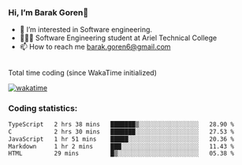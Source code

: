###  Hi, I’m Barak Goren👋
- 👀 I’m interested in Software engineering.
- 👨🏼‍🎓 Software Engineering student at Ariel Technical College
- 📫 How to reach me barak.goren6@gmail.com
##
Total time coding (since WakaTime initialized)

[![wakatime](https://wakatime.com/badge/user/5cc5ec80-a806-4ca2-a704-db29274e48cd.svg)](https://wakatime.com/@5cc5ec80-a806-4ca2-a704-db29274e48cd)

   
### Coding statistics:

<!--START_SECTION:waka-->

```txt
TypeScript   2 hrs 38 mins   ███████▒░░░░░░░░░░░░░░░░░   28.90 %
C            2 hrs 30 mins   ███████░░░░░░░░░░░░░░░░░░   27.53 %
JavaScript   1 hr 51 mins    █████░░░░░░░░░░░░░░░░░░░░   20.36 %
Markdown     1 hr 2 mins     ███░░░░░░░░░░░░░░░░░░░░░░   11.43 %
HTML         29 mins         █▒░░░░░░░░░░░░░░░░░░░░░░░   05.38 %
```

<!--END_SECTION:waka-->

<!---
barakgoren/barakgoren is a ✨ special ✨ repository because its `README.md` (this file) appears on your GitHub profile.
You can click the Preview link to take a look at your changes.
--->
